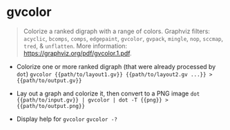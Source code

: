 # gvcolor
> Colorize a ranked digraph with a range of colors.
> Graphviz filters: `acyclic`, `bcomps`, `comps`, `edgepaint`, `gvcolor`, `gvpack`, `mingle`, `nop`, `sccmap`, `tred`, & `unflatten`.
> More information: <https://graphviz.org/pdf/gvcolor.1.pdf>.

- Colorize one or more ranked digraph (that were already processed by `dot`)
`gvcolor {{path/to/layout1.gv}} {{path/to/layout2.gv ...}} > {{path/to/output.gv}}`

- Lay out a graph and colorize it, then convert to a PNG image
`dot {{path/to/input.gv}} | gvcolor | dot -T {{png}} > {{path/to/output.png}}`

- Display help for `gvcolor`
`gvcolor -?`
